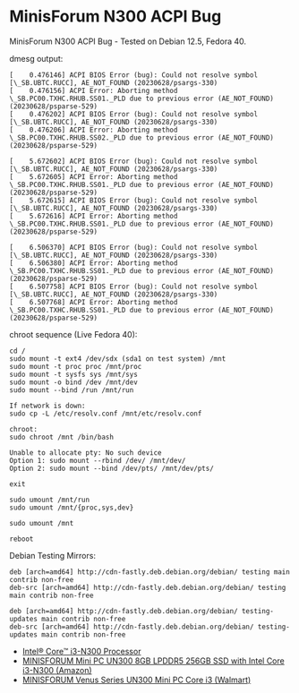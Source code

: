 # MinisForum N300 ACPI Bug
MinisForum N300 ACPI Bug - Tested on Debian 12.5, Fedora 40.

dmesg output: 

```
[    0.476146] ACPI BIOS Error (bug): Could not resolve symbol [\_SB.UBTC.RUCC], AE_NOT_FOUND (20230628/psargs-330)
[    0.476156] ACPI Error: Aborting method \_SB.PC00.TXHC.RHUB.SS01._PLD due to previous error (AE_NOT_FOUND) (20230628/psparse-529)
[    0.476202] ACPI BIOS Error (bug): Could not resolve symbol [\_SB.UBTC.RUCC], AE_NOT_FOUND (20230628/psargs-330)
[    0.476206] ACPI Error: Aborting method \_SB.PC00.TXHC.RHUB.SS02._PLD due to previous error (AE_NOT_FOUND) (20230628/psparse-529)
```

```
[    5.672602] ACPI BIOS Error (bug): Could not resolve symbol [\_SB.UBTC.RUCC], AE_NOT_FOUND (20230628/psargs-330)
[    5.672605] ACPI Error: Aborting method \_SB.PC00.TXHC.RHUB.SS01._PLD due to previous error (AE_NOT_FOUND) (20230628/psparse-529)
[    5.672615] ACPI BIOS Error (bug): Could not resolve symbol [\_SB.UBTC.RUCC], AE_NOT_FOUND (20230628/psargs-330)
[    5.672616] ACPI Error: Aborting method \_SB.PC00.TXHC.RHUB.SS01._PLD due to previous error (AE_NOT_FOUND) (20230628/psparse-529)
```
```
[    6.506370] ACPI BIOS Error (bug): Could not resolve symbol [\_SB.UBTC.RUCC], AE_NOT_FOUND (20230628/psargs-330)
[    6.506380] ACPI Error: Aborting method \_SB.PC00.TXHC.RHUB.SS01._PLD due to previous error (AE_NOT_FOUND) (20230628/psparse-529)
[    6.507758] ACPI BIOS Error (bug): Could not resolve symbol [\_SB.UBTC.RUCC], AE_NOT_FOUND (20230628/psargs-330)
[    6.507768] ACPI Error: Aborting method \_SB.PC00.TXHC.RHUB.SS01._PLD due to previous error (AE_NOT_FOUND) (20230628/psparse-529)
```
chroot sequence (Live Fedora 40):

```
cd /
sudo mount -t ext4 /dev/sdx (sda1 on test system) /mnt
sudo mount -t proc proc /mnt/proc
sudo mount -t sysfs sys /mnt/sys
sudo mount -o bind /dev /mnt/dev
sudo mount --bind /run /mnt/run

If network is down:
sudo cp -L /etc/resolv.conf /mnt/etc/resolv.conf

chroot:
sudo chroot /mnt /bin/bash

Unable to allocate pty: No such device
Option 1: sudo mount --rbind /dev/ /mnt/dev/
Option 2: sudo mount --bind /dev/pts/ /mnt/dev/pts/

exit

sudo umount /mnt/run
sudo umount /mnt/{proc,sys,dev}

sudo umount /mnt

reboot
```

Debian Testing Mirrors:

```
deb [arch=amd64] http://cdn-fastly.deb.debian.org/debian/ testing main contrib non-free
deb-src [arch=amd64] http://cdn-fastly.deb.debian.org/debian/ testing main contrib non-free

deb [arch=amd64] http://cdn-fastly.deb.debian.org/debian/ testing-updates main contrib non-free
deb-src [arch=amd64] http://cdn-fastly.deb.debian.org/debian/ testing-updates main contrib non-free
```

- [Intel® Core™ i3-N300 Processor](https://ark.intel.com/content/www/us/en/ark/products/231806/intel-core-i3-n300-processor-6m-cache-up-to-3-80-ghz.html)
- [MINISFORUM Mini PC UN300 8GB LPDDR5 256GB SSD with Intel Core i3-N300 (Amazon)](https://www.amazon.com/MINISFORUM-LPDDR5-i3-N300-Business-Computer/dp/B0CQYSRDLV)
- [MINISFORUM Venus Series UN300 Mini PC Core i3 (Walmart)](https://www.walmart.com/ip/MINISFORUM-Venus-Series-UN300-Mini-PC-Core-i3-N300-up-3-8GHz-Windows-11-Home-8GB-RAM-256GB-SSD-2xHDMI-1xUSB-C-4K-60Hz-Triple-Outputs-2xRJ45-Port-4xUS/5516005036)
